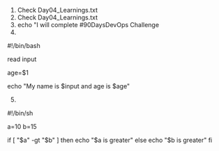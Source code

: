 
1. Check Day04_Learnings.txt
2. Check Day04_Learnings.txt
3. echo "I will complete #90DaysDevOps Challenge
4. 

#!/bin/bash

read input

age=$1

echo "My name is $input and age is $age"

5. 

#!/bin/sh

a=10
b=15

if [ "$a" -gt "$b" ]
then
    echo "$a is greater"
else
    echo "$b is greater"
fi

